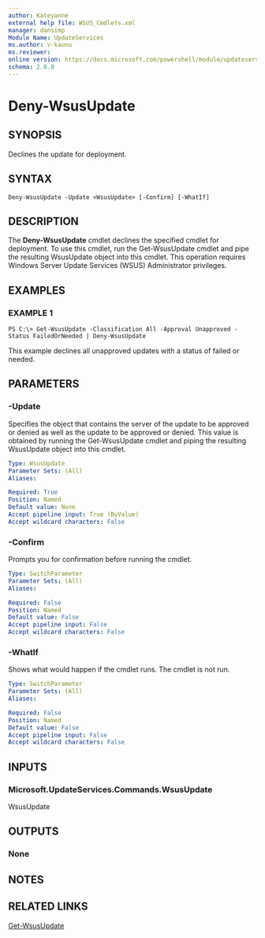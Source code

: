 ```yaml
---
author: Kateyanne
external help file: WSUS_Cmdlets.xml
manager: dansimp
Module Name: UpdateServices
ms.author: v-kaunu
ms.reviewer: 
online version: https://docs.microsoft.com/powershell/module/updateservices/deny-wsusupdate?view=windowsserver2012-ps&wt.mc_id=ps-gethelp
schema: 2.0.0
---
```


# Deny-WsusUpdate

## SYNOPSIS
Declines the update for deployment.

## SYNTAX

```
Deny-WsusUpdate -Update <WsusUpdate> [-Confirm] [-WhatIf]
```

## DESCRIPTION
The **Deny-WsusUpdate** cmdlet declines the specified cmdlet for deployment.
To use this cmdlet, run the Get-WsusUpdate cmdlet and pipe the resulting WsusUpdate object into this cmdlet.
This operation requires Windows Server Update Services (WSUS) Administrator privileges.

## EXAMPLES

### EXAMPLE 1
```
PS C:\> Get-WsusUpdate -Classification All -Approval Unapproved -Status FailedOrNeeded | Deny-WsusUpdate
```

This example declines all unapproved updates with a status of failed or needed.

## PARAMETERS

### -Update
Specifies the object that contains the server of the update to be approved or denied as well as the update to be approved or denied.
This value is obtained by running the Get-WsusUpdate cmdlet and piping the resulting WsusUpdate object into this cmdlet.

```yaml
Type: WsusUpdate
Parameter Sets: (All)
Aliases: 

Required: True
Position: Named
Default value: None
Accept pipeline input: True (ByValue)
Accept wildcard characters: False
```

### -Confirm
Prompts you for confirmation before running the cmdlet.

```yaml
Type: SwitchParameter
Parameter Sets: (All)
Aliases: 

Required: False
Position: Named
Default value: False
Accept pipeline input: False
Accept wildcard characters: False
```

### -WhatIf
Shows what would happen if the cmdlet runs.
The cmdlet is not run.

```yaml
Type: SwitchParameter
Parameter Sets: (All)
Aliases: 

Required: False
Position: Named
Default value: False
Accept pipeline input: False
Accept wildcard characters: False
```

## INPUTS

### Microsoft.UpdateServices.Commands.WsusUpdate
WsusUpdate

## OUTPUTS

### None

## NOTES

## RELATED LINKS

[Get-WsusUpdate](./Get-WsusUpdate.md)

